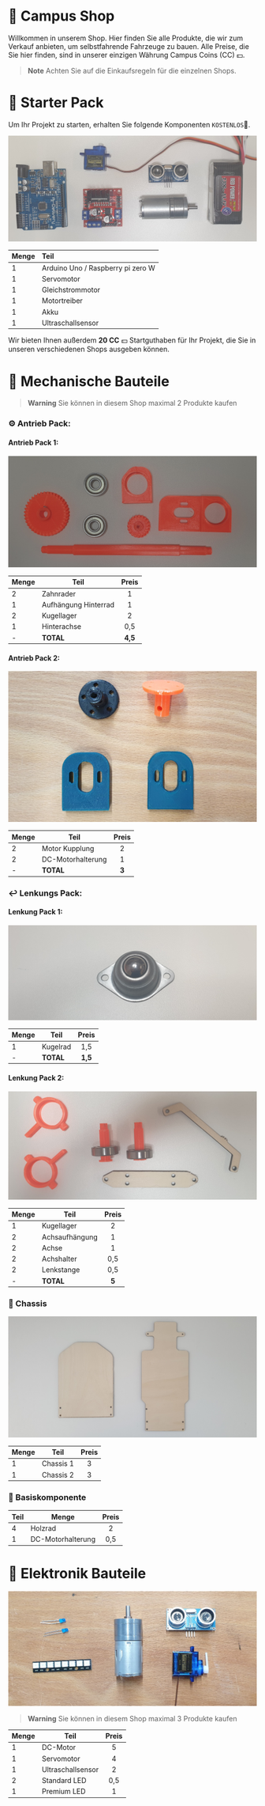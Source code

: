 # :shopping_cart: Campus Shop

Willkommen in unserem Shop. Hier finden Sie alle Produkte, die wir zum Verkauf anbieten, um selbstfahrende Fahrzeuge zu bauen.
Alle Preise, die Sie hier finden, sind in unserer einzigen Währung Campus Coins (CC) :dollar:.

> **Note**
>Achten Sie auf die Einkaufsregeln für die einzelnen Shops.

# :rocket: Starter Pack 

Um Ihr Projekt zu starten, erhalten Sie folgende Komponenten `KOSTENLOS`:money_with_wings:.

![](/Bilder/starterPack.jpg?raw=true)

| Menge | Teil | 
| :------------- | :------------- |
| 1 | Arduino Uno / Raspberry pi zero W | 
| 1 | Servomotor | 
| 1 |Gleichstrommotor | 
| 1 | Motortreiber | 
| 1 | Akku | 
| 1 | Ultraschallsensor |

Wir bieten Ihnen außerdem **20 CC** :dollar: Startguthaben für Ihr Projekt, die Sie in unseren verschiedenen Shops ausgeben können.

# :wrench: Mechanische Bauteile

> **Warning**
> Sie können in diesem Shop maximal 2 Produkte kaufen

### :gear: Antrieb Pack:

#### Antrieb Pack 1:

![](/Bilder/antrieb1.jpg?raw=true)

| Menge | Teil | Preis |
| ------------- | ------------- | :-------------: | 
| 2 | Zahnrader  | 1 |
| 1 | Aufhängung Hinterrad | 1 |
| 2 | Kugellager | 2 |
| 1 | Hinterachse | 0,5 |
| -| **TOTAL** | **4,5** |

#### Antrieb Pack 2:

![](/Bilder/antrieb2.jpg?raw=true)

| Menge| Teil| Preis |
| ------------- | ------------- | :-------------: | 
| 2 | Motor Kupplung | 2 |
| 2 | DC-Motorhalterung | 1 |
| -| **TOTAL** | **3** |

### :leftwards_arrow_with_hook: Lenkungs Pack:
#### Lenkung Pack 1:

![](/Bilder/lenkung2.jpg?raw=true)

| Menge | Teil | Preis |
| ------------- | ------------- | :-------------: | 
| 1 | Kugelrad | 1,5 |
| -| **TOTAL** | **1,5** |

#### Lenkung Pack 2:

![](/Bilder/lenkung1.jpg?raw=true)

| Menge | Teil | Preis |
| ------------- | ------------- | :-------------: | 
| 1 | Kugellager | 2 |
| 2 | Achsaufhängung | 1 |
| 2 | Achse | 1 |
| 2 | Achshalter | 0,5 |
| 2 | Lenkstange | 0,5 |
| -| **TOTAL** | **5** |

### :round_pushpin: Chassis 

![](/Bilder/chassis.jpg?raw=true)

| Menge | Teil | Preis |
| ------------- | ------------- | :-------------: |
| 1 |  Chassis 1 | 3 |
| 1 | Chassis 2 | 3 |

### :memo: Basiskomponente

| Teil | Menge | Preis |
| ------------- | ------------- | :-------------: |
| 4 | Holzrad | 2  |
| 1 | DC-Motorhalterung | 0,5  |

# :electric_plug: Elektronik Bauteile

![](/Bilder/elektroshop.jpg?raw=true)

> **Warning**
> Sie können in diesem Shop maximal 3 Produkte kaufen

| Menge| Teil | Preis |
| ------------- | ------------- | :-------------: |
| 1 | DC-Motor | 5 |
| 1   | Servomotor | 4 |
| 1 | Ultraschallsensor   | 2 |
| 2  | Standard LED | 0,5 |
| 1  | Premium LED | 1 |
